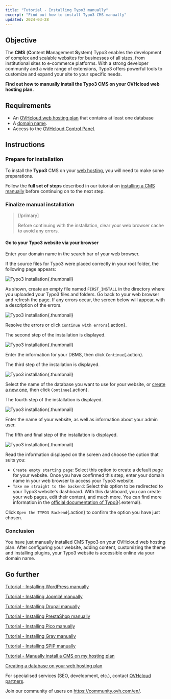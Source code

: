 ```yaml
---
title: "Tutorial - Installing Typo3 manually"
excerpt: "Find out how to install Typo3 CMS manually"
updated: 2024-03-28
---
```


## Objective

The **CMS** (**C**ontent **M**anagement **S**ystem) Typo3 enables the development of complex and scalable websites for businesses of all sizes, from institutional sites to e-commerce platforms. With a strong developer community and a wide range of extensions, Typo3 offers powerful tools to customize and expand your site to your specific needs.

**Find out how to manually install the Typo3 CMS on your OVHcloud web hosting plan.**

## Requirements

- An [OVHcloud web hosting plan](hosting.) that contains at least one database
- A [domain name](domains.).
- Access to the [OVHcloud Control Panel](manager.).

## Instructions

### Prepare for installation

To install the **Typo3** CMS on your [web hosting](hosting.), you will need to make some preparations.

Follow the **full set of steps** described in our tutorial on [installing a CMS manually](cms_manual_installation1.) before continuing on to the next step.

### Finalize manual installation

> [!primary]
>
> Before continuing with the installation, clear your web browser cache to avoid any errors.
>

#### Go to your Typo3 website via your browser

Enter your domain name in the search bar of your web browser.

If the source files for Typo3 were placed correctly in your root folder, the following page appears:

![Typo3 installation](install_step_one.png){.thumbnail}

As shown, create an empty file named `FIRST_INSTALL` in the directory where you uploaded your Typo3 files and folders. Go back to your web browser and refresh the page. If any errors occur, the screen below will appear, with a description of the errors.

![Typo3 installation](install_step_2_error.png){.thumbnail}

Resolve the errors or click `Continue with errors`{.action}.

The second step of the installation is displayed.

![Typo3 installation](install_step_2.png){.thumbnail}

Enter the information for your DBMS, then click `Continue`{.action}.

The third step of the installation is displayed.

![Typo3 installation](install_step_3.png){.thumbnail}

Select the name of the database you want to use for your website, or [create a new one](sql_create_database1.), then click `Continue`{.action}.

The fourth step of the installation is displayed.

![Typo3 installation](install_step_4.png){.thumbnail}

Enter the name of your website, as well as information about your admin user.

The fifth and final step of the installation is displayed.

![Typo3 installation](install_step_5.png){.thumbnail}

Read the information displayed on the screen and choose the option that suits you:

- `Create empty starting page`: Select this option to create a default page for your website. Once you have confirmed this step, enter your domain name in your web browser to access your Typo3 website.
- `Take me straight to the backend`: Select this option to be redirected to your Typo3 website's dashboard. With this dashboard, you can create your web pages, edit their content, and much more. You can find more information in the [official documentation of Typo3](https://docs.typo3.org/Home/GettingStarted.html){.external}.

Click `Open the TYPO3 Backend`{.action} to confirm the option you have just chosen.

### Conclusion

You have just manually installed CMS Typo3 on your OVHcloud web hosting plan. After configuring your website, adding content, customizing the theme and installing plugins, your Typo3 website is accessible online via your domain name.

## Go further <a name="go-further"></a>

[Tutorial - Installing WordPress manually](cms_manual_installation_wordpress1.)

[Tutorial - Installing Joomla! manually](cms_manual_installation_joomla1.)

[Tutorial - Installing Drupal manually](cms_manual_installation_drupal1.)

[Tutorial - Installing PrestaShop manually](cms_manual_installation_prestashop1.)

[Tutorial - Installing Pico manually](cms_manual_installation_pico1.)

[Tutorial - Installing Grav manually](cms_manual_installation_grav1.)

[Tutorial - Installing SPIP manually](cms_manual_installation_spip1.)

[Tutorial - Manually install a CMS on my hosting plan](cms_manual_installation1.)

[Creating a database on your web hosting plan](sql_create_database1.)
 
For specialised services (SEO, development, etc.), contact [OVHcloud partners](partner.).
 
Join our community of users on <https://community.ovh.com/en/>.